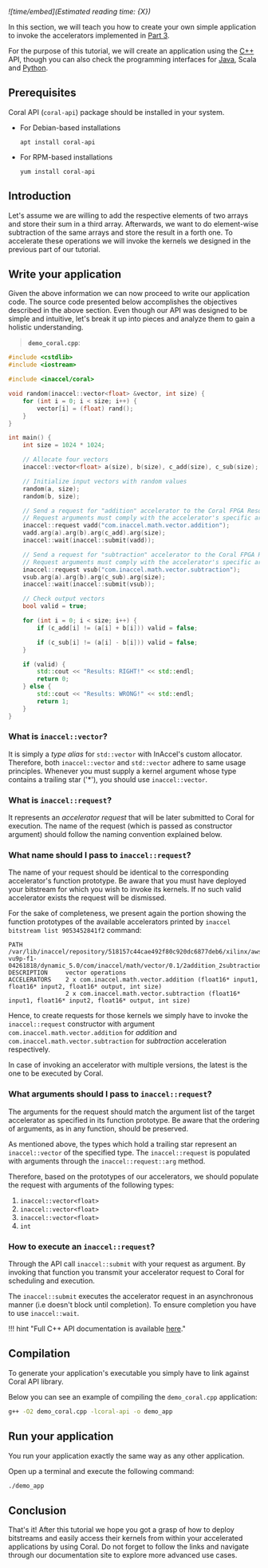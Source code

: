 *![time/embed](Estimated reading time: {X})*

In this section, we will teach you how to create your own simple application to
invoke the accelerators implemented in [Part 3](part3.md).

For the purpose of this tutorial, we will create an application using the
[C++](https://docs.inaccel.com/api/cpp/annotated.html) API, though you can also check the programming
interfaces for [Java](https://docs.inaccel.com/api/java), Scala and [Python](https://docs.inaccel.com/api/python).

## Prerequisites

Coral API (`coral-api`) package should be installed in your system.

* For Debian-based installations
	```shell
	apt install coral-api
	```

* For RPM-based installations
	```shell
	yum install coral-api
	```

## Introduction

Let's assume we are willing to add the respective elements of two arrays and
store their sum in a third array. Afterwards, we want to do element-wise
subtraction of the same arrays and store the result in a forth one. To
accelerate these operations we will invoke the kernels we designed in the
previous part of our tutorial.

## Write your application

Given the above information we can now proceed to write our application code.
The source code presented below accomplishes the objectives described in the
above section. Even though our API was designed to be simple and intuitive,
let's break it up into pieces and analyze them to gain a holistic understanding.

> **`demo_coral.cpp`**:

```cpp
#include <cstdlib>
#include <iostream>

#include <inaccel/coral>

void random(inaccel::vector<float> &vector, int size) {
	for (int i = 0; i < size; i++) {
		vector[i] = (float) rand();
	}
}

int main() {
	int size = 1024 * 1024;

	// Allocate four vectors
	inaccel::vector<float> a(size), b(size), c_add(size), c_sub(size);

	// Initialize input vectors with random values
	random(a, size);
	random(b, size);

	// Send a request for "addition" accelerator to the Coral FPGA Resource Manager
	// Request arguments must comply with the accelerator's specific argument list
	inaccel::request vadd("com.inaccel.math.vector.addition");
	vadd.arg(a).arg(b).arg(c_add).arg(size);
	inaccel::wait(inaccel::submit(vadd));

	// Send a request for "subtraction" accelerator to the Coral FPGA Resource Manager
	// Request arguments must comply with the accelerator's specific argument list
	inaccel::request vsub("com.inaccel.math.vector.subtraction");
	vsub.arg(a).arg(b).arg(c_sub).arg(size);
	inaccel::wait(inaccel::submit(vsub));

	// Check output vectors
	bool valid = true;

	for (int i = 0; i < size; i++) {
		if (c_add[i] != (a[i] + b[i])) valid = false;

		if (c_sub[i] != (a[i] - b[i])) valid = false;
	}

	if (valid) {
		std::cout << "Results: RIGHT!" << std::endl;
		return 0;
	} else {
		std::cout << "Results: WRONG!" << std::endl;
		return 1;
	}
}
```

### What is `inaccel::vector`?

It is simply a *type alias* for `std::vector` with InAccel's custom allocator.
Therefore, both `inaccel::vector` and `std::vector` adhere to same usage
principles. Whenever you must supply a kernel argument whose type contains a
trailing star ('*'), you should use `inaccel::vector`.

### What is `inaccel::request`?

It represents an *accelerator request* that will be later submitted to Coral for
execution. The name of the request (which is passed as constructor argument)
should follow the naming convention explained below.

### What name should I pass to `inaccel::request`?

The name of your request should be identical to the corresponding
accelerator's function prototype. Be aware that you must have deployed your
bitstream for which you wish to invoke its kernels. If no such valid accelerator
exists the request will be dismissed.

For the sake of completeness, we present again the portion showing the function
prototypes of the available accelerators printed by
`inaccel bitstream list 9053452841f2` command:

```text
PATH            /var/lib/inaccel/repository/518157c44cae492f80c920dc6877deb6/xilinx/aws-vu9p-f1-04261818/dynamic_5.0/com/inaccel/math/vector/0.1/2addition_2subtraction
DESCRIPTION     vector operations
ACCELERATORS    2 x com.inaccel.math.vector.addition (float16* input1, float16* input2, float16* output, int size)
                2 x com.inaccel.math.vector.subtraction (float16* input1, float16* input2, float16* output, int size)
```

Hence, to create requests for those kernels we simply have to invoke the
`inaccel::request` constructor with argument `com.inaccel.math.vector.addition`
for *addition* and `com.inaccel.math.vector.subtraction` for *subtraction*
acceleration respectively.

In case of invoking an accelerator with multiple versions, the latest is the one
to be executed by Coral.

### What arguments should I pass to `inaccel::request`?

The arguments for the request should match the argument list of the target
accelerator as specified in its function prototype. Be aware that the ordering
of arguments, as in any function, should be preserved.

As mentioned above, the types which hold a trailing star represent an
`inaccel::vector` of the specified type. The `inaccel::request` is populated
with arguments through the `inaccel::request::arg` method.

Therefore, based on the prototypes of our accelerators, we should populate the
request with arguments of the following types:

1. `inaccel::vector<float>`
2. `inaccel::vector<float>`
3. `inaccel::vector<float>`
4. `int`

### How to execute an `inaccel::request`?

Through the API call `inaccel::submit` with your request as argument. By
invoking that function you transmit your accelerator request to Coral for
scheduling and execution.

The `inaccel::submit` executes the accelerator request in an asynchronous manner
(i.e doesn't block until completion). To ensure completion you have to use
`inaccel::wait`.

!!! hint "Full C++ API documentation is available [here](https://docs.inaccel.com/api/cpp/annotated.html)."

## Compilation

To generate your application's executable you simply have to link against Coral
API library.

Below you can see an example of compiling the `demo_coral.cpp` application:

```bash
g++ -O2 demo_coral.cpp -lcoral-api -o demo_app
```

## Run your application

You run your application exactly the same way as any other application.

Open up a terminal and execute the following command:

```bash
./demo_app
```

## Conclusion

That's it! After this tutorial we hope you got a grasp of how to deploy
bitstreams and easily access their kernels from within your accelerated
applications by using Coral. Do not forget to follow the links and navigate
through our documentation site to explore more advanced use cases.
